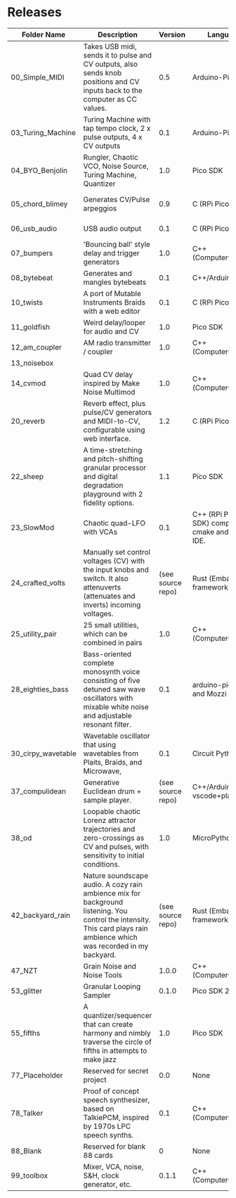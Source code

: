 # Releases  
| Folder Name | Description | Version | Language | Creator | Editor | Name | Status |
| ----------- | ----------- | ------- | -------- | ------- | ------ | ---- | ------ |
| 00_Simple_MIDI | Takes USB midi, sends it to pulse and CV outputs, also sends knob positions and CV inputs back to the computer as CC values. | 0.5 | Arduino-Pico | Tom Whitwell |  |  | Working but simple |
| 03_Turing_Machine | Turing Machine with tap tempo clock, 2 x pulse outputs, 4 x CV outputs | 0.1 | Arduino-Pico | Tom Whitwell | https://www.musicthing.co.uk/web_config/turing.html |  | Working but Simple |
| 04_BYO_Benjolin | Rungler, Chaotic VCO, Noise Source, Turing Machine, Quantizer | 1.0 | Pico SDK | Dune Desormeaux |  |  | Released |
| 05_chord_blimey | Generates CV/Pulse arpeggios | 0.9 | C (RPi Pico SDK) | Tom Waters |  |  | Mostly complete (for now) |
| 06_usb_audio | USB audio output | 0.1 | C (RPi Pico SDK) | Chris Johnson |  | USB Audio | Proof of concept |
| 07_bumpers | 'Bouncing ball' style delay and trigger generators | 1.0 | C++ (ComputerCard) | Chris Johnson |  | Bumpers | Released |
| 08_bytebeat | Generates and mangles bytebeats | 0.1 | C++/Arduino-Pico | Matt Kuebrich |  |  | Functional but WIP |
| 10_twists | A port of Mutable Instruments Braids with a web editor | 0.1 | C (RPi Pico SDK) | Random Works |  |  | Functional but WIP |
| 11_goldfish | Weird delay/looper for audio and CV | 1.0 | Pico SDK | Dune Desormeaux |  |  | Ready |
| 12_am_coupler | AM radio transmitter / coupler | 1.0 | C++ (ComputerCard) | Chris Johnson |  | AM Coupler | Released |
| 13_noisebox |  |  |  |  |  |  |  |
| 14_cvmod | Quad CV delay inspired by Make Noise Multimod | 1.0 | C++ (ComputerCard) | Chris Johnson |  | CVMod | Released |
| 20_reverb | Reverb effect, plus pulse/CV generators and MIDI-to-CV, configurable using web interface. | 1.2 | C (RPi Pico SDK) | Chris Johnson | https://www.musicthing.co.uk/web_config/reverb.html | Reverb+ | Released |
| 22_sheep | A time-stretching and pitch-shifting granular processor and digital degradation playground with 2 fidelity options. | 1.1 | Pico SDK | Dune Desormeaux |  |  | Released |
| 23_SlowMod | Chaotic quad-LFO with VCAs | 0.1 | C++ (RPi Pico SDK) compat. w/ cmake and Arduino IDE. | divmod/@olt |  |  | Released |
| 24_crafted_volts | Manually set control voltages (CV) with the input knobs and switch. It also attenuverts (attenuates and inverts) incoming voltages. | (see source repo) | Rust (Embassy framework) | Brian Dorsey |  |  | Released |
| 25_utility_pair | 25 small utilities, which can be combined in pairs | 1.0 | C++ (ComputerCard) | Chris Johnson |  | Utility Pair | Released |
| 28_eighties_bass | Bass-oriented complete monosynth voice consisting of five detuned saw wave oscillators with mixable white noise and adjustable resonant filter. | 0.1 | arduino-pico core and Mozzi 2 library | @todbot / Tod Kurt |  |  | Functional but WIP |
| 30_cirpy_wavetable | Wavetable oscillator that using wavetables from Plaits, Braids, and Microwave, | 0.1 | Circuit Python | @todbot / Tod Kurt |  |  | Functional but WIP |
| 37_compulidean | Generative Euclidean drum + sample player. | (see source repo) | C++/Arduino, with vscode+platformio. | Tristan Rowley |  |  | Functional, but WIP |
| 38_od | Loopable chaotic Lorenz attractor trajectories and zero-crossings as CV and pulses, with sensitivity to initial conditions. | 1.0 | MicroPython | M. John Mills |  |  | Released |
| 42_backyard_rain | Nature soundscape audio. A cozy rain ambience mix for background listening. You control the intensity. This card plays rain ambience which was recorded in my backyard. | (see source repo) | Rust (Embassy framework) | Brian Dorsey |  |  | Released |
| 47_NZT | Grain Noise and Noise Tools | 1.0.0 | C++ (ComputerCard) | @kjnilsson |  |  | Released |
| 53_glitter | Granular Looping Sampler | 0.1.0 | Pico SDK 2.1.1 | Steve Jones |  |  | Beta Test |
| 55_fifths | A quantizer/sequencer that can create harmony and nimbly traverse the circle of fifths in attempts to make jazz | 1.0 | Pico SDK | Dune Desormeaux |  |  | Ready |
| 77_Placeholder | Reserved for secret project | 0.0 | None | None |  |  | None |
| 78_Talker | Proof of concept speech synthesizer, based on TalkiePCM, inspired by 1970s LPC speech synths. | 0.1 | C++ (ComputerCard) | Chris Johnson |  |  | Proof of concept |
| 88_Blank | Reserved for blank 88 cards | 0 | None | Tom Whitwell |  |  | None |
| 99_toolbox | Mixer, VCA, noise, S&H, clock generator, etc. | 0.1.1 | C++ (ComputerCard) | divmod/@olt |  |  | Released |
